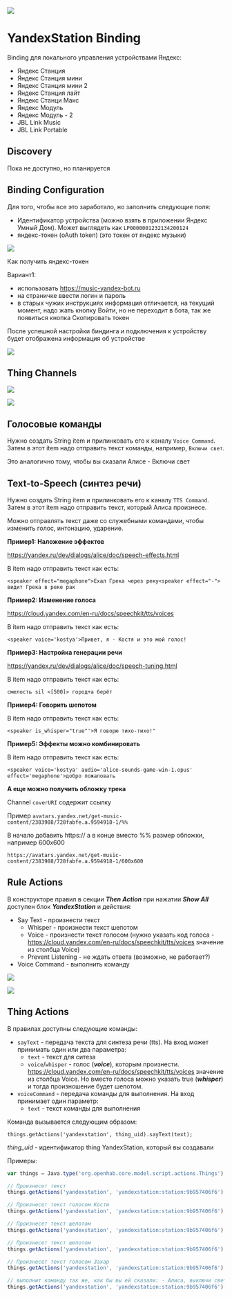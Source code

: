 ![](docs/images/yandex-mini.jpg)
# YandexStation Binding

Binding для локального управления устройствами Яндекс:

- Яндекс Станция
- Яндекс Станция мини
- Яндекс Станция мини 2
- Яндекс Станция лайт
- Яндекс Станци Макс
- Яндекс Модуль
- Яндекс Модуль - 2
- JBL Link Music
- JBL Link Portable

## Discovery

Пока не доступно, но планируется

## Binding Configuration

Для того, чтобы все это заработало, но заполнить следующие поля:

- Идентификатор устройства (можно взять в приложении Яндекс Умный Дом). Может выглядеть как `LP0000001232134200124`
- яндекс-токен (oAuth token) (это токен от яндекс музыки)

![](docs/images/config-01.png)

Как получить яндекс-токен

Вариант1:
- использовать https://music-yandex-bot.ru
- на страничке ввести логин и пароль
- в старых чужих инструкциях информация отличается, на текущий момент, надо жать кнопку Войти, но не переходит в бота, так же появиться кнопка Скопировать токен

После успешной настройки биндинга и подключения к устройству будет отображена информация об устройстве

![](docs/images/configured.png)

## Thing Channels

![](docs/images/config-02.png)

![](docs/images/yandex-station-group-item.png)

## Голосовые команды

Нужно создать String item и прилинковать его к каналу `Voice Command`. Затем в этот item надо отправить текст команды, например, `Включи свет`.

Это аналогично тому, чтобы вы сказали Алисе - Включи свет

## Text-to-Speech (синтез речи)

Нужно создать String item и прилинковать его к каналу `TTS Command`. Затем в этот item надо отправить текст, который Алиса произнесе.

Можно отправлять текст даже со служебными командами, чтобы изменить голос, интонацию, ударение.

**Пример1: Наложение эффектов**

https://yandex.ru/dev/dialogs/alice/doc/speech-effects.html

В item надо отправить текст как есть:

`<speaker effect="megaphone">Ехал Грека через реку<speaker effect="-"> видит Грека в реке рак`

**Пример2: Изменение голоса**

https://cloud.yandex.com/en-ru/docs/speechkit/tts/voices

В item надо отправить текст как есть:

`<speaker voice='kostya'>Привет, я - Костя и это мой голос!`

**Пример3: Настройка генерации речи**

https://yandex.ru/dev/dialogs/alice/doc/speech-tuning.html

В item надо отправить текст как есть:

`смелость sil <[500]> город+а берёт`

**Пример4: Говорить шепотом**

В item надо отправить текст как есть:

`<speaker is_whisper="true"'>Я говорю тихо-тихо!"`

**Пример5: Эффекты можно комбинировать**

В item надо отправить текст как есть:

`<speaker voice='kostya' audio='alice-sounds-game-win-1.opus' effect='megaphone'>добро пожаловать`


**А еще можно получить обложку трека**

Channel `coverURI` содержит ссылку

Пример `avatars.yandex.net/get-music-content/2383988/728fabfe.a.9594918-1/%%`

В начало добавить https:// а в конце вместо %% размер обложки, например 600x600

`https://avatars.yandex.net/get-music-content/2383988/728fabfe.a.9594918-1/600x600`

## Rule Actions

В конструкторе правил в секции _**Then Action**_ при нажатии _**Show All**_ доступен блок _**YandexStation**_ и действия:
+ Say Text - произнести текст
    + Whisper - произнести текст шепотом
    + Voice - произнести текст голосом (нужно указать код голоса - https://cloud.yandex.com/en-ru/docs/speechkit/tts/voices значение из столбца Voice)
    + Prevent Listening - не ждать ответа (возможно, не работает?)
+ Voice Command - выполнить команду

![](docs/images/then-action-01.png)

![](docs/images/then-action-02.png)

## Thing Actions
В правилах доступны следующие команды:

+ `sayText` - передача текста для синтеза речи (tts). На вход может принимать один или два параметра:
    + `text` - текст для ситеза
    + `voice`/`whisper` - голос (_**voice**_), которым произнести. https://cloud.yandex.com/en-ru/docs/speechkit/tts/voices значение из столбца Voice. Но вместо голоса можно указать true (_**whisper**_) и тогда произношение будет шепотом.
+ `voiceCommand` - передача команды для выполнения. На вход принимает один параметр:
    + `text` - текст команды для выполнения

Команда вызывается следующим образом:
```
things.getActions('yandexstation', thing_uid).sayText(text);
```
_thing_uid_ - идентификатор thing YandexStation, который вы создавали

Примеры:

```javascript
var things = Java.type('org.openhab.core.model.script.actions.Things');

// Произнесет текст
things.getActions('yandexstation', 'yandexstation:station:9b957406f6').sayText('Привет, как дела');

// Произнесет текст голосом Кости
things.getActions('yandexstation', 'yandexstation:station:9b957406f6').sayText('Привет, я говорю голосом Кости', 'kostya');

// Произнесет текст шепотом
things.getActions('yandexstation', 'yandexstation:station:9b957406f6').sayText("Как дела", true);

// Произнесет текст шепотом
things.getActions('yandexstation', 'yandexstation:station:9b957406f6').sayText("<speaker is_whisper='true'>Как дела");

// Произнесет текст голосом Захар
things.getActions('yandexstation', 'yandexstation:station:9b957406f6').sayText("<speaker voice='zahar'>Как дела");

// выполнит команду так же, как бы вы ей сказали: - Алиса, выключи свет
things.getActions('yandexstation', 'yandexstation:station:9b957406f6').voiceCommand('Включи свет');

```
